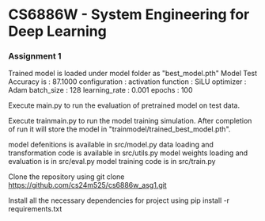 # CS6886W - System Engineering for Deep Learning
### Assignment 1

Trained model is loaded under model folder as "best_model.pth"
    Model Test Accuracy is : 87.1000
    configuration : activation function : SiLU
                    optimizer           : Adam
                    batch_size          : 128
                    learning_rate       : 0.001
                    epochs              : 100

Execute main.py to run the evaluation of pretrained model on test data.

Execute trainmain.py to run the model training simulation. 
    After completion of run it will store the model in "trainmodel/trained_best_model.pth".

model defenitions is available in src/model.py
data loading and transformation code is available in src/utils.py
model weights loading and evaluation is in src/eval.py
model training code is in src/train.py

Clone the repository using
git clone https://github.com/cs24m525/cs6886w_asg1.git

Install all the necessary dependencies for project using 
pip install -r requirements.txt





